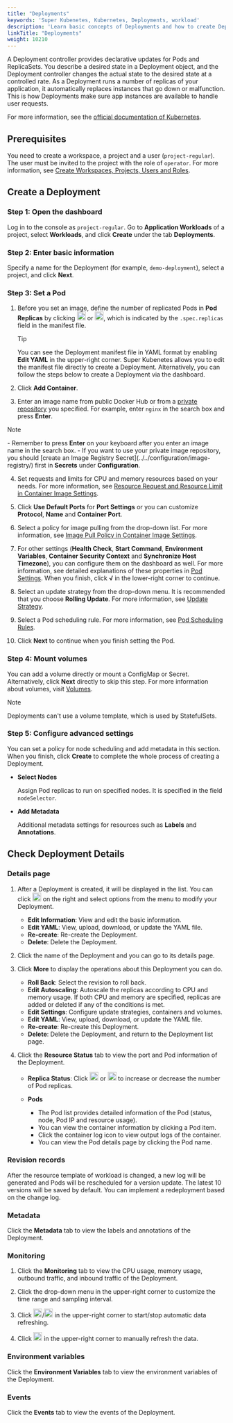 ```yaml
---
title: "Deployments"
keywords: 'Super Kubenetes, Kubernetes, Deployments, workload'
description: 'Learn basic concepts of Deployments and how to create Deployments in Super Kubenetes.'
linkTitle: "Deployments"
weight: 10210
---
```


A Deployment controller provides declarative updates for Pods and ReplicaSets. You describe a desired state in a Deployment object, and the Deployment controller changes the actual state to the desired state at a controlled rate. As a Deployment runs a number of replicas of your application, it automatically replaces instances that go down or malfunction. This is how Deployments make sure app instances are available to handle user requests.

For more information, see the [official documentation of Kubernetes](https://kubernetes.io/docs/concepts/workloads/controllers/deployment/).

## Prerequisites

You need to create a workspace, a project and a user (`project-regular`). The user must be invited to the project with the role of `operator`. For more information, see [Create Workspaces, Projects, Users and Roles](../../../quick-start/create-workspace-and-project/).

## Create a Deployment

### Step 1: Open the dashboard

Log in to the console as `project-regular`. Go to <b>Application Workloads</b> of a project, select <b>Workloads</b>, and click <b>Create</b> under the tab <b>Deployments</b>.

### Step 2: Enter basic information

Specify a name for the Deployment (for example, `demo-deployment`), select a project, and click <b>Next</b>.

### Step 3: Set a Pod

1. Before you set an image, define the number of replicated Pods in <b>Pod Replicas</b> by clicking <img src="/dist/assets/docs/v3.3/project-user-guide/application-workloads/deployments/plus-icon.png" width="20px" alt="icon" /> or <img src="/dist/assets/docs/v3.3/project-user-guide/application-workloads/deployments/minus-icon.png" width="20px" alt="icon" />, which is indicated by the `.spec.replicas` field in the manifest file.

    <div className="notices tip">
      <p>Tip</p>
      <div>
        You can see the Deployment manifest file in YAML format by enabling <b>Edit YAML</b> in the upper-right corner. Super Kubenetes allows you to edit the manifest file directly to create a Deployment. Alternatively, you can follow the steps below to create a Deployment via the dashboard.
      </div>
    </div>

2. Click <b>Add Container</b>.

3. Enter an image name from public Docker Hub or from a [private repository](../../configuration/image-registry/) you specified. For example, enter `nginx` in the search box and press <b>Enter</b>.

  <div className="notices note">
    <p>Note</p>
    <div>
      - Remember to press <b>Enter</b> on your keyboard after you enter an image name in the search box.
      - If you want to use your private image repository, you should [create an Image Registry Secret](../../configuration/image-registry/) first in <b>Secrets</b> under <b>Configuration</b>.
    </div>
  </div>


4. Set requests and limits for CPU and memory resources based on your needs. For more information, see [Resource Request and Resource Limit in Container Image Settings](../container-image-settings/#add-container-image).

5. Click <b>Use Default Ports</b> for <b>Port Settings</b> or you can customize <b>Protocol</b>, <b>Name</b> and <b>Container Port</b>.

6. Select a policy for image pulling from the drop-down list. For more information, see [Image Pull Policy in Container Image Settings](../container-image-settings/#add-container-image).

7. For other settings (<b>Health Check</b>, <b>Start Command</b>, <b>Environment Variables</b>, <b>Container Security Context</b> and <b>Synchronize Host Timezone</b>), you can configure them on the dashboard as well. For more information, see detailed explanations of these properties in [Pod Settings](../container-image-settings/#add-container-image). When you finish, click <b>√</b> in the lower-right corner to continue.

8. Select an update strategy from the drop-down menu. It is recommended that you choose <b>Rolling Update</b>. For more information, see [Update Strategy](../container-image-settings/#update-strategy).

9. Select a Pod scheduling rule. For more information, see [Pod Scheduling Rules](../container-image-settings/#pod-scheduling-rules).

10. Click <b>Next</b> to continue when you finish setting the Pod.

### Step 4: Mount volumes

You can add a volume directly or mount a ConfigMap or Secret. Alternatively, click <b>Next</b> directly to skip this step. For more information about volumes, visit [Volumes](../../storage/volumes/#mount-a-volume).

<div className="notices note">
  <p>Note</p>
  <div>
    Deployments can't use a volume template, which is used by StatefulSets.
  </div>
</div>

### Step 5: Configure advanced settings

You can set a policy for node scheduling and add metadata in this section. When you finish, click <b>Create</b> to complete the whole process of creating a Deployment.

- <b>Select Nodes</b>

  Assign Pod replicas to run on specified nodes. It is specified in the field `nodeSelector`.

- <b>Add Metadata</b>

  Additional metadata settings for resources such as <b>Labels</b> and <b>Annotations</b>.

## Check Deployment Details

### Details page

1. After a Deployment is created, it will be displayed in the list. You can click <img src="/dist/assets/docs/v3.3/project-user-guide/application-workloads/deployments/three-dots.png" width="20px" alt="icon" /> on the right and select options from the menu to modify your Deployment.

    - <b>Edit Information</b>: View and edit the basic information.
    - <b>Edit YAML</b>: View, upload, download, or update the YAML file.
    - <b>Re-create</b>: Re-create the Deployment.
    - <b>Delete</b>: Delete the Deployment.

2. Click the name of the Deployment and you can go to its details page.

3. Click <b>More</b> to display the operations about this Deployment you can do.

    - <b>Roll Back</b>: Select the revision to roll back.
    - <b>Edit Autoscaling</b>: Autoscale the replicas according to CPU and memory usage. If both CPU and memory are specified, replicas are added or deleted if any of the conditions is met.
    - <b>Edit Settings</b>: Configure update strategies, containers and volumes.
    - <b>Edit YAML</b>: View, upload, download, or update the YAML file.
    - <b>Re-create</b>: Re-create this Deployment.
    - <b>Delete</b>: Delete the Deployment, and return to the Deployment list page.

4. Click the <b>Resource Status</b> tab to view the port and Pod information of the Deployment.

    - <b>Replica Status</b>: Click <img src="/dist/assets/docs/v3.3/common-icons/replica-plus-icon.png" width="20px" alt="icon" /> or <img src="/dist/assets/docs/v3.3/common-icons/replica-minus-icon.png" width="20px" alt="icon" /> to increase or decrease the number of Pod replicas.
    - <b>Pods</b>

        - The Pod list provides detailed information of the Pod (status, node, Pod IP and resource usage).
        - You can view the container information by clicking a Pod item.
        - Click the container log icon to view output logs of the container.
        - You can view the Pod details page by clicking the Pod name.

### Revision records

After the resource template of workload is changed, a new log will be generated and Pods will be rescheduled for a version update. The latest 10 versions will be saved by default. You can implement a redeployment based on the change log.

### Metadata

Click the <b>Metadata</b> tab to view the labels and annotations of the Deployment.

### Monitoring

1. Click the <b>Monitoring</b> tab to view the CPU usage, memory usage, outbound traffic, and inbound traffic of the Deployment.

2. Click the drop-down menu in the upper-right corner to customize the time range and sampling interval.

3. Click <img src="/dist/assets/docs/v3.3/project-user-guide/application-workloads/deployments/deployments_autorefresh_start.png" width="20px" alt="icon" />/<img src="/dist/assets/docs/v3.3/project-user-guide/application-workloads/deployments/deployments_autorefresh_stop.png" width="20px" alt="icon" /> in the upper-right corner to start/stop automatic data refreshing.

4. Click <img src="/dist/assets/docs/v3.3/project-user-guide/application-workloads/deployments/deployments_refresh.png" width="20px" alt="icon" /> in the upper-right corner to manually refresh the data.

### Environment variables

Click the <b>Environment Variables</b> tab to view the environment variables of the Deployment.

### Events

Click the <b>Events</b> tab to view the events of the Deployment.